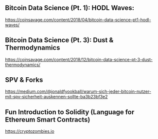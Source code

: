 ## Bitcoin Data Science (Pt. 1): HODL Waves:

https://coinsavage.com/content/2018/04/bitcoin-data-science-pt1-hodl-waves/

## Bitcoin Data Science (Pt. 3): Dust & Thermodynamics

https://coinsavage.com/content/2018/12/bitcoin-data-science-pt-3-dust-thermodynamics/

## SPV & Forks

https://medium.com/@jonaldfyookball/warum-sich-jeder-bitcoin-nutzer-mit-spv-sicherheit-auskennen-sollte-ba3b23bf3e2

## Fun Introduction to Solidity (Language for Ethereum Smart Contracts)

https://cryptozombies.io

